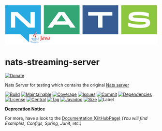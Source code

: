 ![logo](src/test/resources/nats-java.png)

# nats-streaming-server

[![Donate](https://img.shields.io/badge/Donate-PayPal-green.svg)](https://www.paypal.com/donate/?hosted_button_id=HFHFUT3G6TZF6)

Nats Server for testing which contains the original [Nats server](https://github.com/nats-io/nats-server)

[![Build][build_shield]][build_link]
[![Maintainable][maintainable_shield]][maintainable_link]
[![Coverage][coverage_shield]][coverage_link]
[![Issues][issues_shield]][issues_link]
[![Commit][commit_shield]][commit_link]
[![Dependencies][dependency_shield]][dependency_link]
[![License][license_shield]][license_link]
[![Central][central_shield]][central_link]
[![Tag][tag_shield]][tag_link]
[![Javadoc][javadoc_shield]][javadoc_link]
[![Size][size_shield]][size_shield]
![Label][label_shield]

[build_shield]: https://github.com/YunaBraska/nats-streaming-server/workflows/JAVA_CI/badge.svg
[build_link]: https://github.com/YunaBraska/nats-streaming-server/actions?query=workflow%3AJAVA_CI
[maintainable_shield]: https://img.shields.io/codeclimate/maintainability/YunaBraska/nats-streaming-server?style=flat-square
[maintainable_link]: https://codeclimate.com/github/YunaBraska/nats-streaming-server/maintainability
[coverage_shield]: https://img.shields.io/codeclimate/coverage/YunaBraska/nats-streaming-server?style=flat-square
[coverage_link]: https://codeclimate.com/github/YunaBraska/nats-streaming-server/test_coverage
[issues_shield]: https://img.shields.io/github/issues/YunaBraska/nats-streaming-server?style=flat-square
[issues_link]: https://github.com/YunaBraska/nats-streaming-server/commits/main
[commit_shield]: https://img.shields.io/github/last-commit/YunaBraska/nats-streaming-server?style=flat-square
[commit_link]: https://github.com/YunaBraska/nats-streaming-server/issues
[license_shield]: https://img.shields.io/github/license/YunaBraska/nats-streaming-server?style=flat-square
[license_link]: https://github.com/YunaBraska/nats-streaming-server/blob/main/LICENSE
[dependency_shield]: https://img.shields.io/librariesio/github/YunaBraska/nats-streaming-server?style=flat-square
[dependency_link]: https://libraries.io/github/YunaBraska/nats-streaming-server
[central_shield]: https://img.shields.io/maven-central/v/berlin.yuna/nats-streaming-server?style=flat-square
[central_link]:https://search.maven.org/artifact/berlin.yuna/nats-streaming-server
[tag_shield]: https://img.shields.io/github/v/tag/YunaBraska/nats-streaming-server?style=flat-square
[tag_link]: https://github.com/YunaBraska/nats-streaming-server/releases
[javadoc_shield]: https://javadoc.io/badge2/berlin.yuna/nats-streaming-server/javadoc.svg?style=flat-square
[javadoc_link]: https://javadoc.io/doc/berlin.yuna/nats-streaming-server
[size_shield]: https://img.shields.io/github/repo-size/YunaBraska/nats-streaming-server?style=flat-square
[label_shield]: https://img.shields.io/badge/Yuna-QueenInside-blueviolet?style=flat-square
[gitter_shield]: https://img.shields.io/gitter/room/YunaBraska/nats-streaming-server?style=flat-square
[gitter_link]: https://gitter.im/nats-streaming-server/Lobby

**[Deprecation Notice](https://github.com/nats-io/nats-streaming-server#warning--deprecation-notice-warning)**

For more, have a look to the [Documentation (GitHubPage)](https://yunabraska.github.io/nats-server/) *(You will find
Examples, Configs, Spring, Junit, etc.)*
